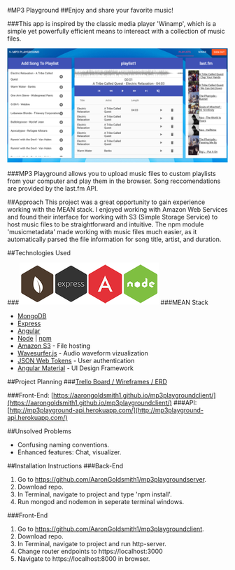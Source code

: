 #MP3 Playground
##Enjoy and share your favorite music!


###This app is inspired by the classic media player 'Winamp', which is a simple yet powerfully efficient means to intereact with a collection of music files.  

![Winamp](images/screen.jpg)


###MP3 Playground allows you to upload music files to custom playlists from your computer and play them in the browser.  Song reccomendations are provided by the last.fm API. 


##Approach
This project was a great opportunity to gain experience working with the MEAN stack.  I enjoyed working with Amazon Web Services and found their interface for working with S3 (Simple Storage Service) to host music files to be straightforward and intuitive.  The npm module 'musicmetadata' made working with music files much easier, as it automatically parsed the file information for song title, artist, and duration.  

##Technologies Used

###![MEAN STACK](images/mean.png)
###MEAN Stack
* <a href="http://docs.mongodb.org/manual/">MongoDB</a>
* <a href="http://expressjs.com/">Express</a>
* <a href="https://docs.angularjs.org/guide">Angular</a>
* <a href="http://nodejs.org/api/">Node</a> | <a href="https://www.npmjs.com/">npm</a>
* <a href="https://aws.amazon.com/s3">Amazon S3</a> - File hosting
* <a href="http://wavesurfer-js.org">Wavesurfer.js</a> - Audio waveform vizualization
* <a href="https://jwt.io/">JSON Web Tokens</a> - User authentication
* <a href="https://material.angularjs.org/latest/">Angular Material</a> - UI Design Framework


##Project Planning
###[Trello Board / Wireframes / ERD](https://trello.com/b/qyHHHWQn/mp3-playground)

###Front-End: [https://aarongoldsmith1.github.io/mp3playgroundclient/](https://aarongoldsmith1.github.io/mp3playgroundclient/)
###API: [http://mp3playground-api.herokuapp.com/](http://mp3playground-api.herokuapp.com/)


##Unsolved Problems
* Confusing naming conventions.
* Enhanced features: Chat, visualizer.

##Installation Instructions
###Back-End

1. Go to https://github.com/AaronGoldsmith1/mp3playgroundserver.
2. Download repo.
3. In Terminal, navigate to project and type 'npm install'.
4. Run mongod and nodemon in seperate terminal windows.

###Front-End

1.  Go to https://github.com/AaronGoldsmith1/mp3playgroundclient.
2.	Download repo.
3. In Terminal, navigate to project and run http-server.
4. Change router endpoints to https://localhost:3000
5. Navigate to https://localhost:8000 in browser.
